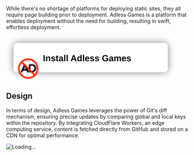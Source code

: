 While there's no shortage of platforms for deploying static sites, they all require page building prior to deployment. Adless Games is a platform that enables deployment without the need for building, resulting in swift, effortless deployment.

[![Install Adless Games](button.svg)](https://adless.games/app)

## Design

In terms of design, Adless Games leverages the power of Git's diff mechanism, ensuring precise updates by comparing global and local keys within the repository. By integrating CloudFlare Workers, an edge computing service, content is fetched directly from GitHub and stored on a CDN for optimal performance.

![Loading...](https://github.com/adless-games/.github/assets/79541546/b5438313-3a06-49d0-9540-ad50d707f80e)
